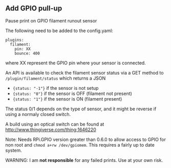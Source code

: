 Add GPIO pull-up
-----------

Pause print on GPIO filament runout sensor

The following need to be added to the config.yaml:

```
plugins:
  filament:
    pin: XX
    bounce: 400
```
where XX represent the GPIO pin where your sensor is connected.

An API is available to check the filament sensor status via a GET method to `/plugin/filament/status` which returns a JSON

- `{status: "-1"}` if the sensor is not setup
- `{status: "0"}` if the sensor is OFF (filament not present)
- `{status: "1"}` if the sensor is ON (filament present)

The status 0/1 depends on the type of sensor, and it might be reverse if using a normaly closed switch.

A build using an optical switch can be found at http://www.thingiverse.com/thing:1646220

Note: Needs RPi.GPIO version greater than 0.6.0 to allow access to GPIO for non root and `chmod a+rw /dev/gpiomem`.
This requires a fairly up to date system.

WARNING: I am **not responsible** for any failed prints. Use at your own risk.
